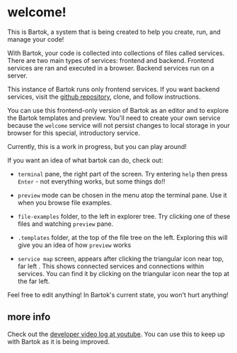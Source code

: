 <!-- no-select -->

<style>
  .background {
    text-align: center;
    margin: 0;
    background-image: url(file-examples/bartok.svg);
    position: absolute;
    top: 40;
    bottom: 0;
    left: 5px;
    right: 0;
    background-size: contain;
    background-repeat: no-repeat;
    background-position: center;
    opacity: 0.15;
    z-index: -1;
  }
</style>
<p class="background"></p>

# welcome!
This is Bartok, a system that is being created to help you create, run, and manage your code!

With Bartok, your code is collected into collections of files called services.  There are two main types of services: frontend and backend.  Frontend services are ran and executed in a browser.  Backend services run on a server.

This instance of Bartok runs only frontend services.  If you want backend services, visit the [github repository](https://github.com/crosshj/experiments/tree/gh-pages/bartok), clone, and follow instructions.

You can use this frontend-only version of Bartok as an editor and to explore the Bartok templates and preview.  You'll need to create your own service because the `welcome` service will not persist changes to local storage in your browser for this special, introductory service.

Currently, this is a work in progress, but you can play around!

If you want an idea of what bartok can do, check out:

  - `terminal` pane, the right part of the screen.
  Try entering `help` then press `Enter` - not everything works, but some things do!!

  - `preview` mode can be chosen in the menu atop the terminal pane.
  Use it when you browse file examples.

  - `file-examples` folder, to the left in explorer tree.
  Try clicking one of these files and watching `preview` pane.

  - `.templates` folder, at the top of the file tree on the left.
  Exploring this will give you an idea of how `preview` works

  - `service map` screen, appears after clicking the triangular icon near top, far left .
  This shows connected services and connections within services.  You can find it by clicking on the triangular icon near the top at the far left.

Feel free to edit anything!  In Bartok's current state, you won't hurt anything!

## more info

Check out the [developer video log at youtube](https://www.youtube.com/playlist?list=PLzxw4c2I_GGe6q7XHWH2lXsc9VBfzsNB_).
You can use this to keep up with Bartok as it is being improved.

